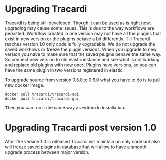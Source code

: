 # Upgrading Tracardi

Tracardi is being still developed. Though it can be used as is right now, upgrading may cause some issues. This is due
to the way workflows are persisted. Workflow created in one version may not have all the plugins that exist in new
version or the plugins behave a bit differently. Till Tracardi reaches version 1.0 only code is fully upgradable. We do
not upgrade the saved workflows or freeze the plugin versions. When you upgrade to new version you have to make sure
that the saved plugins behave the same way. So connect new version to old elastic instance and see what is not working
and replace old plugins with new ones. Plugins have versions, so you can have the same plugin in two versions registered
in elastic.

To upgrade source from version 0.5.0 to 0.6.0 what you have to do is to pull new docker image.

```
docker pull tracardi/tracardi-api
docker pull tracardi/tracardi-gui
```

Then you can run it the same way as written in installation.

# Upgrading Tracardi post version 1.0

After the version 1.0 is released Tracardi will maintain on only code but also will freeze saved plugins in database 
that will allow to have a smooth upgrade process between major version. 
